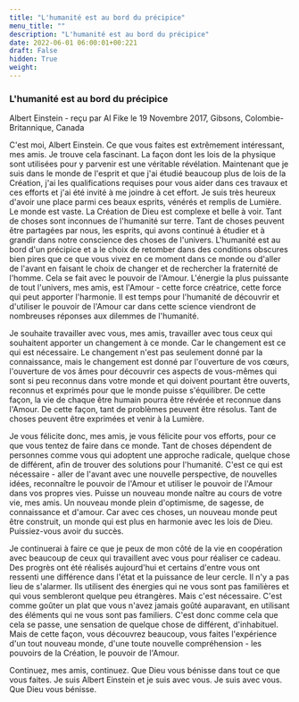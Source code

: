 ```yaml
---
title: "L'humanité est au bord du précipice"
menu_title: ""
description: "L'humanité est au bord du précipice"
date: 2022-06-01 06:00:01+00:221
draft: False
hidden: True
weight:
---
```

### L'humanité est au bord du précipice

Albert Einstein - reçu par Al Fike le 19 Novembre 2017, Gibsons, Colombie-Britannique, Canada

C'est moi, Albert Einstein. Ce que vous faites est extrêmement intéressant, mes amis. Je trouve cela fascinant. La façon dont les lois de la physique sont utilisées pour y parvenir est une véritable révélation. Maintenant que je suis dans le monde de l'esprit et que j'ai étudié beaucoup plus de lois de la Création, j'ai les qualifications requises pour vous aider dans ces travaux et ces efforts et j'ai été invité à me joindre à cet effort. Je suis très heureux d'avoir une place parmi ces beaux esprits, vénérés et remplis de Lumière.
Le monde est vaste. La Création de Dieu est complexe et belle à voir. Tant de choses sont inconnues de l'humanité sur terre. Tant de choses peuvent être partagées par nous, les esprits, qui avons continué à étudier et à grandir dans notre conscience des choses de l'univers. L'humanité est au bord d'un précipice et a le choix de retomber dans des conditions obscures bien pires que ce que vous vivez en ce moment dans ce monde ou d'aller de l'avant en faisant le choix de changer et de rechercher la fraternité de l'homme. Cela se fait avec le pouvoir de l'Amour. L'énergie la plus puissante de tout l'univers, mes amis, est l'Amour - cette force créatrice, cette force qui peut apporter l'harmonie. Il est temps pour l'humanité de découvrir et d'utiliser le pouvoir de l'Amour car dans cette science viendront de nombreuses réponses aux dilemmes de l'humanité.

Je souhaite travailler avec vous, mes amis, travailler avec tous ceux qui souhaitent apporter un changement à ce monde. Car le changement est ce qui est nécessaire. Le changement n'est pas seulement donné par la connaissance, mais le changement est donné par l'ouverture de vos cœurs, l'ouverture de vos âmes pour découvrir ces aspects de vous-mêmes qui sont si peu reconnus dans votre monde et qui doivent pourtant être ouverts, reconnus et exprimés pour que le monde puisse s'équilibrer. De cette façon, la vie de chaque être humain pourra être révérée et reconnue dans l'Amour. De cette façon, tant de problèmes peuvent être résolus. Tant de choses peuvent être exprimées et venir à la Lumière.

Je vous félicite donc, mes amis, je vous félicite pour vos efforts, pour ce que vous tentez de faire dans ce monde. Tant de choses dépendent de personnes comme vous qui adoptent une approche radicale, quelque chose de différent, afin de trouver des solutions pour l'humanité. C'est ce qui est nécessaire - aller de l'avant avec une nouvelle perspective, de nouvelles idées, reconnaître le pouvoir de l'Amour et utiliser le pouvoir de l'Amour dans vos propres vies. Puisse un nouveau monde naître au cours de votre vie, mes amis. Un nouveau monde plein d'optimisme, de sagesse, de connaissance et d'amour. Car avec ces choses, un nouveau monde peut être construit, un monde qui est plus en harmonie avec les lois de Dieu. Puissiez-vous avoir du succès.

Je continuerai à faire ce que je peux de mon côté de la vie en coopération avec beaucoup de ceux qui travaillent avec vous pour réaliser ce cadeau. Des progrès ont été réalisés aujourd'hui et certains d'entre vous ont ressenti une différence dans l'état et la puissance de leur cercle. Il n'y a pas lieu de s'alarmer. Ils utilisent des énergies qui ne vous sont pas familières et qui vous sembleront quelque peu étrangères. Mais c'est nécessaire. C'est comme goûter un plat que vous n'avez jamais goûté auparavant, en utilisant des éléments qui ne vous sont pas familiers. C'est donc comme cela que cela se passe, une sensation de quelque chose de différent, d'inhabituel. Mais de cette façon, vous découvrez beaucoup, vous faites l'expérience d'un tout nouveau monde, d'une toute nouvelle compréhension - les pouvoirs de la Création, le pouvoir de l'Amour.

Continuez, mes amis, continuez. Que Dieu vous bénisse dans tout ce que vous faites. Je suis Albert Einstein et je suis avec vous. Je suis avec vous. Que Dieu vous bénisse.



